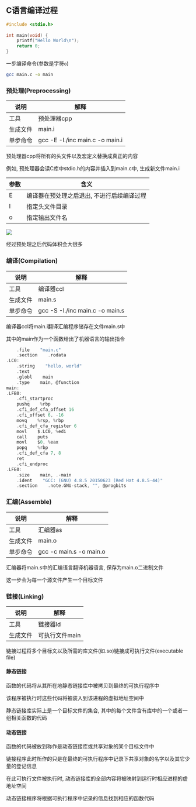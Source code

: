 <!--
 * @Description: 
 * @Version: 1.0
 * @Author: DaLao
 * @Email: dalao_li@163.com
 * @Date: 2021-06-15 15:31:05
 * @LastEditors: DaLao
 * @LastEditTime: 2022-07-19 22:00:08
-->


## C语言编译过程


```c++
#include <stdio.h>
 
int main(void) {
    printf("Hello World\n");
    return 0;
}
```

一步编译命令(参数是字符`o`)

```sh
gcc main.c -o main
```



### 预处理(Preprocessing)


| 说明     | 解释                            |
| -------- | ------------------------------- |
| 工具     | 预处理器cpp                     |
| 生成文件 | main.i                          |
| 单步命令 | gcc -E -I./inc main.c -o main.i |

预处理器cpp将所有的头文件以及宏定义替换成真正的内容

例如, 预处理器会读C库中stdio.h的内容并插入到main.c中, 生成新文件main.i

| 参数 | 含义                                       |
| ---- | ------------------------------------------ |
| E    | 编译器在预处理之后退出, 不进行后续编译过程 |
| I    | 指定头文件目录                             |
| o    | 指定输出文件名                             |

![](https://cdn.hurra.ltd/img/20210211161743.png)

经过预处理之后代码体积会大很多



### 编译(Compilation)


| 说明     | 解释                            |
| -------- | ------------------------------- |
| 工具     | 编译器ccl                       |
| 生成文件 | main.s                          |
| 单步命令 | gcc -S -I./inc main.c -o main.s |

编译器ccl将main.i翻译汇编程序储存在文件main.s中

其中的main作为一个函数给出了机器语言的输出指令

```c
    .file    "main.c"
    .section    .rodata
.LC0:
    .string    "hello, world"
    .text
    .globl    main
    .type    main, @function
main:
.LFB0:
    .cfi_startproc
    pushq    %rbp
    .cfi_def_cfa_offset 16
    .cfi_offset 6, -16
    movq    %rsp, %rbp
    .cfi_def_cfa_register 6
    movl    $.LC0, %edi
    call    puts
    movl    $0, %eax
    popq    %rbp
    .cfi_def_cfa 7, 8
    ret
    .cfi_endproc
.LFE0:
    .size    main, .-main
    .ident    "GCC: (GNU) 4.8.5 20150623 (Red Hat 4.8.5-44)"
    .section    .note.GNU-stack, "", @progbits
```



### 汇编(Assemble)


| 说明     | 解释                    |
| -------- | ----------------------- |
| 工具     | 汇编器as                |
| 生成文件 | main.o                  |
| 单步命令 | gcc -c main.s -o main.o |


汇编器将main.s中的汇编语言翻译机器语言, 保存为main.o二进制文件

这一步会为每一个源文件产生一个目标文件



### 链接(Linking)


| 说明     | 解释           |
| -------- | -------------- |
| 工具     | 链接器ld       |
| 生成文件 | 可执行文件main |

链接过程将多个目标文以及所需的库文件(如.so)链接成可执行文件(executable file)


#### 静态链接

函数的代码将从其所在地静态链接库中被拷贝到最终的可执行程序中

该程序被执行时这些代码将被装入到该进程的虚拟地址空间中

静态链接库实际上是一个目标文件的集合, 其中的每个文件含有库中的一个或者一组相关函数的代码


#### 动态链接

函数的代码被放到称作是动态链接库或共享对象的某个目标文件中

链接程序此时所作的只是在最终的可执行程序中记录下共享对象的名字以及其它少量的登记信息

在此可执行文件被执行时, 动态链接库的全部内容将被映射到运行时相应进程的虚地址空间

动态链接程序将根据可执行程序中记录的信息找到相应的函数代码